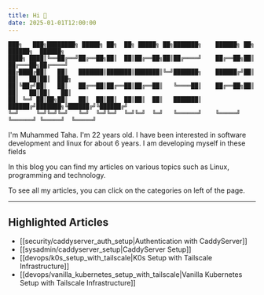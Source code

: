 ```yaml
---
title: Hi 👋
date: 2025-01-01T12:00:00
---
```


```
███╗   ███╗████████╗ █████╗ ██╗  ██╗ █████╗ ██╗███████╗    ██████╗ ██╗      ██████╗  ██████╗ 
████╗ ████║╚══██╔══╝██╔══██╗██║  ██║██╔══██╗██║██╔════╝    ██╔══██╗██║     ██╔═══██╗██╔════╝ 
██╔████╔██║   ██║   ███████║███████║███████║╚═╝███████╗    ██████╔╝██║     ██║   ██║██║  ███╗
██║╚██╔╝██║   ██║   ██╔══██║██╔══██║██╔══██║   ╚════██║    ██╔══██╗██║     ██║   ██║██║   ██║
██║ ╚═╝ ██║██╗██║   ██║  ██║██║  ██║██║  ██║   ███████║    ██████╔╝███████╗╚██████╔╝╚██████╔╝
╚═╝     ╚═╝╚═╝╚═╝   ╚═╝  ╚═╝╚═╝  ╚═╝╚═╝  ╚═╝   ╚══════╝    ╚═════╝ ╚══════╝ ╚═════╝  ╚═════╝ 
```

I'm Muhammed Taha. I'm 22 years old. I have been interested in software development
and linux for about 6 years. I am developing myself in these fields

In this blog you can find my articles on various topics such as Linux, programming
and technology.

To see all my articles, you can click on the categories on left of the page.

---

## Highlighted Articles

- [[security/caddyserver_auth_setup|Authentication with CaddyServer]]
- [[sysadmin/caddyserver_setup|CaddyServer Setup]]
- [[devops/k0s_setup_with_tailscale|K0s Setup with Tailscale Infrastructure]]
- [[devops/vanilla_kubernetes_setup_with_tailscale|Vanilla Kubernetes Setup with
Tailscale Infrastructure]]
